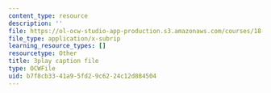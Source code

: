 ```yaml
---
content_type: resource
description: ''
file: https://ol-ocw-studio-app-production.s3.amazonaws.com/courses/18-02-multivariable-calculus-fall-2007/b7f8cb3341a95fd29c6224c12d884504_PnPIqh7Frlw.vtt
file_type: application/x-subrip
learning_resource_types: []
resourcetype: Other
title: 3play caption file
type: OCWFile
uid: b7f8cb33-41a9-5fd2-9c62-24c12d884504
---
```

